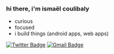 ### hi there, i'm ismaël coulibaly

<!--
**ismaelcoulibaly/ismaelcoulibaly** is a ✨ _special_ ✨ repository because its `README.md` (this file) appears on your GitHub profile.

Here are some ideas to get you started:

-->
- curious
- focused
- i build things (android apps, web apps)

[![Twitter Badge](https://img.shields.io/badge/-@manlikeismo-1ca0f1?style=flat&labelColor=1ca0f1&logo=twitter&logoColor=white&link=https://twitter.com/manlikeismo)](https://twitter.com/manlikeismo)
[![Gmail Badge](https://img.shields.io/badge/-ismael.coulibaly-c14438?style=flat&logo=Gmail&logoColor=white&link=mailto:ismael.coulibaly99@gmail.com)](mailto:ismael.coulibaly99@gmail.com)
